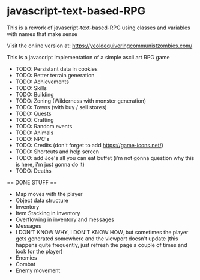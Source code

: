# javascript-text-based-RPG
This is a rework of javascript-text-based-RPG using classes and variables with names that make sense

Visit the online version at: https://yeoldequiveringcommunistzombies.com/

This is a javascript implementation of a simple ascii art RPG game

* TODO: Persistant data in cookies
* TODO: Better terrain generation
* TODO: Achievements
* TODO: Skills
* TODO: Building
* TODO: Zoning (Wilderness with monster generation)
* TODO: Towns (with buy / sell stores)
* TODO: Quests
* TODO: Crafting
* TODO: Random events
* TODO: Animals
* TODO: NPC's
* TODO: Credits (don't forget to add https://game-icons.net/)
* TODO: Shortcuts and help screen
* TODO: add Joe's all you can eat buffet (i'm not gonna question why this is here, i'm just gonna do it)
* TODO: Deaths

== DONE STUFF ==

* Map moves with the player
* Object data structure
* Inventory
* Item Stacking in inventory
* Overflowing in inventory and messages
* Messages
* I DON'T KNOW WHY, I DON'T KNOW HOW, but sometimes the player gets generated somewhere and the viewport doesn't update (this happens quite frequently, just refresh the page a couple of times and look for the player)
* Enemies
* Combat
* Enemy movement